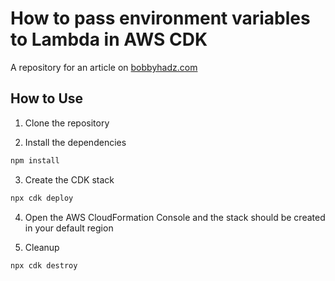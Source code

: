 # How to pass environment variables to Lambda in AWS CDK

A repository for an article on
[bobbyhadz.com](https://bobbyhadz.com/blog/environment-vars-lambda-cdk#passing-environment-variables-to-lambda-functions-in-cdk)

## How to Use

1. Clone the repository

2. Install the dependencies

```bash
npm install
```

3. Create the CDK stack

```bash
npx cdk deploy
```

4. Open the AWS CloudFormation Console and the stack should be created in your
   default region

5. Cleanup

```bash
npx cdk destroy
```
